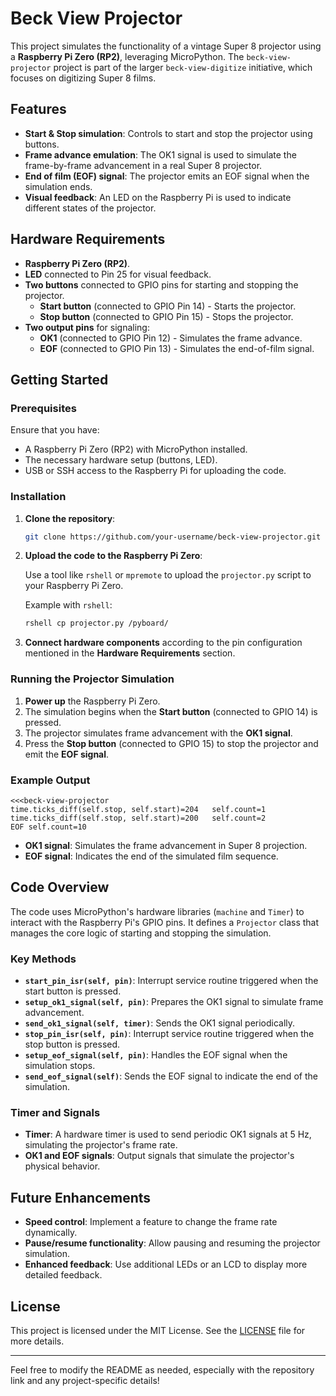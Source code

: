 # Beck View Projector

This project simulates the functionality of a vintage Super 8 projector using a **Raspberry Pi Zero (RP2)**, leveraging MicroPython. The `beck-view-projector` project is part of the larger `beck-view-digitize` initiative, which focuses on digitizing Super 8 films.

## Features

- **Start & Stop simulation**: Controls to start and stop the projector using buttons.
- **Frame advance emulation**: The OK1 signal is used to simulate the frame-by-frame advancement in a real Super 8 projector.
- **End of film (EOF) signal**: The projector emits an EOF signal when the simulation ends.
- **Visual feedback**: An LED on the Raspberry Pi is used to indicate different states of the projector.
  
## Hardware Requirements

- **Raspberry Pi Zero (RP2)**.
- **LED** connected to Pin 25 for visual feedback.
- **Two buttons** connected to GPIO pins for starting and stopping the projector.
  - **Start button** (connected to GPIO Pin 14) - Starts the projector.
  - **Stop button** (connected to GPIO Pin 15) - Stops the projector.
- **Two output pins** for signaling:
  - **OK1** (connected to GPIO Pin 12) - Simulates the frame advance.
  - **EOF** (connected to GPIO Pin 13) - Simulates the end-of-film signal.

## Getting Started

### Prerequisites

Ensure that you have:

- A Raspberry Pi Zero (RP2) with MicroPython installed.
- The necessary hardware setup (buttons, LED).
- USB or SSH access to the Raspberry Pi for uploading the code.

### Installation

1. **Clone the repository**:

   ```bash
   git clone https://github.com/your-username/beck-view-projector.git
   ```

2. **Upload the code to the Raspberry Pi Zero**:

   Use a tool like `rshell` or `mpremote` to upload the `projector.py` script to your Raspberry Pi Zero.

   Example with `rshell`:

   ```bash
   rshell cp projector.py /pyboard/
   ```

3. **Connect hardware components** according to the pin configuration mentioned in the **Hardware Requirements** section.

### Running the Projector Simulation

1. **Power up** the Raspberry Pi Zero.
2. The simulation begins when the **Start button** (connected to GPIO 14) is pressed.
3. The projector simulates frame advancement with the **OK1 signal**.
4. Press the **Stop button** (connected to GPIO 15) to stop the projector and emit the **EOF signal**.

### Example Output

```
<<<beck-view-projector
time.ticks_diff(self.stop, self.start)=204   self.count=1
time.ticks_diff(self.stop, self.start)=200   self.count=2
EOF self.count=10
```

- **OK1 signal**: Simulates the frame advancement in Super 8 projection.
- **EOF signal**: Indicates the end of the simulated film sequence.

## Code Overview

The code uses MicroPython's hardware libraries (`machine` and `Timer`) to interact with the Raspberry Pi's GPIO pins. It defines a `Projector` class that manages the core logic of starting and stopping the simulation.

### Key Methods

- **`start_pin_isr(self, pin)`**: Interrupt service routine triggered when the start button is pressed.
- **`setup_ok1_signal(self, pin)`**: Prepares the OK1 signal to simulate frame advancement.
- **`send_ok1_signal(self, timer)`**: Sends the OK1 signal periodically.
- **`stop_pin_isr(self, pin)`**: Interrupt service routine triggered when the stop button is pressed.
- **`setup_eof_signal(self, pin)`**: Handles the EOF signal when the simulation stops.
- **`send_eof_signal(self)`**: Sends the EOF signal to indicate the end of the simulation.

### Timer and Signals

- **Timer**: A hardware timer is used to send periodic OK1 signals at 5 Hz, simulating the projector's frame rate.
- **OK1 and EOF signals**: Output signals that simulate the projector's physical behavior.

## Future Enhancements

- **Speed control**: Implement a feature to change the frame rate dynamically.
- **Pause/resume functionality**: Allow pausing and resuming the projector simulation.
- **Enhanced feedback**: Use additional LEDs or an LCD to display more detailed feedback.

## License

This project is licensed under the MIT License. See the [LICENSE](LICENSE) file for more details.

---

Feel free to modify the README as needed, especially with the repository link and any project-specific details!